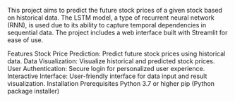This project aims to predict the future stock prices of a given stock based on historical data. The LSTM model, a type of recurrent neural network (RNN), is used due to its ability to capture temporal dependencies in sequential data. The project includes a web interface built with Streamlit for ease of use.

Features
Stock Price Prediction: Predict future stock prices using historical data.
Data Visualization: Visualize historical and predicted stock prices.
User Authentication: Secure login for personalized user experience.
Interactive Interface: User-friendly interface for data input and result visualization.
Installation
Prerequisites
Python 3.7 or higher
pip (Python package installer)
